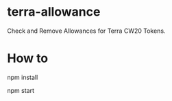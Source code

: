 # terra-allowance
Check and Remove Allowances for Terra CW20 Tokens.

# How to
npm install

npm start
